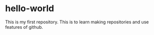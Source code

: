 # hello-world
This is my first repository. This is to learn making repositories and use features of github.
